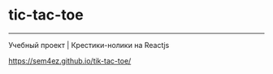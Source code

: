 # tic-tac-toe
_________________________

Учебный проект | Крестики-нолики на Reactjs


https://sem4ez.github.io/tik-tac-toe/

